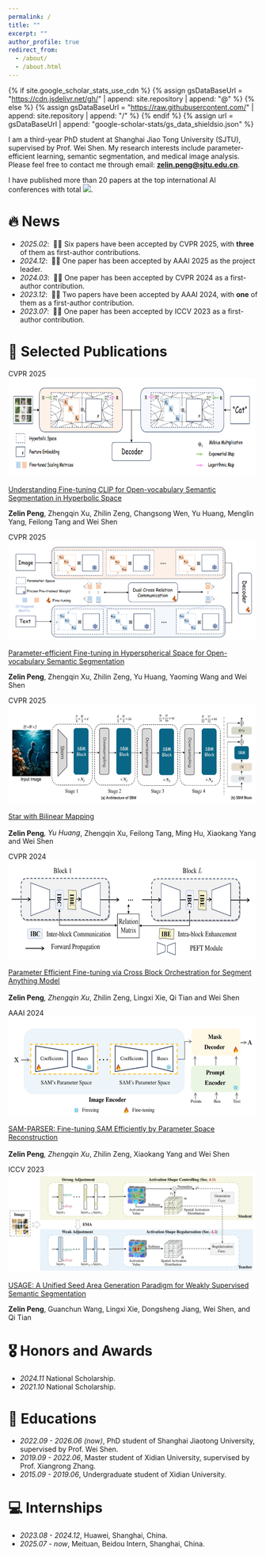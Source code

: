 ```yaml
---
permalink: /
title: ""
excerpt: ""
author_profile: true
redirect_from: 
  - /about/
  - /about.html
---
```


{% if site.google_scholar_stats_use_cdn %}
{% assign gsDataBaseUrl = "https://cdn.jsdelivr.net/gh/" | append: site.repository | append: "@" %}
{% else %}
{% assign gsDataBaseUrl = "https://raw.githubusercontent.com/" | append: site.repository | append: "/" %}
{% endif %}
{% assign url = gsDataBaseUrl | append: "google-scholar-stats/gs_data_shieldsio.json" %}

<span class='anchor' id='about-me'></span>

I am a third-year PhD student at Shanghai Jiao Tong University (SJTU), supervised by Prof. Wei Shen. My research interests include parameter-efficient learning, semantic segmentation, and medical image analysis. Please feel free to contact me through email: **zelin.peng@sjtu.edu.cn**.

I have published more than 20 papers at the top international AI conferences with total <a href='https://scholar.google.com/citations?user=6mYmXrEAAAAJ'><img src="https://img.shields.io/endpoint?url={{ url | url_encode }}&logo=Google%20Scholar&labelColor=f6f6f6&color=9cf&style=flat&label=citations"></a>.

# 🔥 News
- *2025.02*: &nbsp;🎉🎉 Six papers have been accepted by CVPR 2025, with **three** of them as first-author contributions. 
- *2024.12*: &nbsp;🎉🎉 One paper has been accepted by AAAI 2025 as the project leader.
- *2024.03*: &nbsp;🎉🎉 One paper has been accepted by CVPR 2024 as a first-author contribution.
- *2023.12*: &nbsp;🎉🎉 Two papers have been accepted by AAAI 2024, with **one** of them as a first-author contribution.
- *2023.07*: &nbsp;🎉🎉 One paper has been accepted by ICCV 2023 as a first-author contribution.

# 📝 Selected Publications 

<div class='paper-box'><div class='paper-box-image'><div><div class="badge">CVPR 2025</div><img src='../images/hyperbolic.png' alt="sym" width="500px" height="200px"></div></div>
<div class='paper-box-text' markdown="1">

[Understanding Fine-tuning CLIP for Open-vocabulary Semantic Segmentation in Hyperbolic Space](https://godlin-sjtu.github.io/)

**Zelin Peng**, Zhengqin Xu, Zhilin Zeng, Changsong Wen, Yu Huang, Menglin Yang, Feilong Tang and Wei Shen
</div>
</div>



<div class='paper-box'><div class='paper-box-image'><div><div class="badge">CVPR 2025</div><img src='../images/hypersphere.png' alt="sym" width="500px" height="200px"></div></div>
<div class='paper-box-text' markdown="1">

[Parameter-efficient Fine-tuning in Hyperspherical Space for Open-vocabulary Semantic Segmentation](https://godlin-sjtu.github.io/)

**Zelin Peng**, Zhengqin Xu, Zhilin Zeng, Yu Huang, Yaoming Wang and Wei Shen
</div>
</div>



<div class='paper-box'><div class='paper-box-image'><div><div class="badge">CVPR 2025</div><img src='../images/SBM.png' alt="sym" width="500px" height="200px"></div></div>
<div class='paper-box-text' markdown="1">

[Star with Bilinear Mapping](https://godlin-sjtu.github.io/)

**Zelin Peng**<sup>*</sup>, Yu Huang<sup>*</sup>, Zhengqin Xu, Feilong Tang, Ming Hu, Xiaokang Yang and Wei Shen
</div>
</div>



<div class='paper-box'><div class='paper-box-image'><div><div class="badge">CVPR 2024</div><img src='../images/CVPR2024.png' alt="sym" width="500px" height="200px"></div></div>
<div class='paper-box-text' markdown="1">

[Parameter Efficient Fine-tuning via Cross Block Orchestration for Segment
Anything Model](https://openaccess.thecvf.com/content/CVPR2024/papers/Peng_Parameter_Efficient_Fine-tuning_via_Cross_Block_Orchestration_for_Segment_Anything_CVPR_2024_paper.pdf)

**Zelin Peng**<sup>*</sup>, Zhengqin Xu<sup>*</sup>, Zhilin Zeng, Lingxi Xie, Qi Tian and Wei Shen
</div>
</div>



<div class='paper-box'><div class='paper-box-image'><div><div class="badge">AAAI 2024</div><img src='../images/AAAI2025.png' alt="sym" width="500px" height="200px"></div></div>
<div class='paper-box-text' markdown="1">

[SAM-PARSER: Fine-tuning SAM Efficiently by Parameter Space Reconstruction](https://arxiv.org/pdf/2308.14604)

**Zelin Peng**<sup>*</sup>, Zhengqin Xu<sup>*</sup>, Zhilin Zeng, Xiaokang Yang and Wei Shen
</div>
</div>


<div class='paper-box'><div class='paper-box-image'><div><div class="badge">ICCV 2023</div><img src='../images/ICCV2023.png' alt="sym" width="500px" height="200px"></div></div>
<div class='paper-box-text' markdown="1">

[USAGE: A Unified Seed Area Generation Paradigm for Weakly Supervised
Semantic Segmentation](https://openaccess.thecvf.com/content/ICCV2023/papers/Peng_USAGE_A_Unified_Seed_Area_Generation_Paradigm_for_Weakly_Supervised_ICCV_2023_paper.pdf)

**Zelin Peng**, Guanchun Wang, Lingxi Xie, Dongsheng Jiang, Wei Shen, and Qi Tian
</div>
</div>



# 🎖 Honors and Awards
- *2024.11* National Scholarship. 
- *2021.10* National Scholarship. 

# 📖 Educations
-   *2022.09 - 2026.06 (now)*, PhD student of Shanghai Jiaotong University, supervised by Prof. Wei Shen.
-   *2019.09 - 2022.06*, Master student of Xidian University, supervised by Prof. Xiangrong Zhang.
-   *2015.09 - 2019.06*, Undergraduate student of Xidian University.

# 💻 Internships
- *2023.08 - 2024.12*, Huawei, Shanghai, China.
- *2025.07 - now*, Meituan, Beidou Intern, Shanghai, China.
